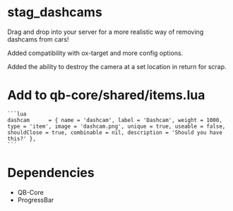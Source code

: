 # stag_dashcams

Drag and drop into your server for a more realistic way of removing dashcams from cars!

Added compatibility with ox-target and more config options.

Added the ability to destroy the camera at a set location in return for scrap.

# Add to qb-core/shared/items.lua

    ```lua
    dashcam      = { name = 'dashcam', label = 'Dashcam', weight = 1000, type = 'item', image = 'dashcam.png', unique = true, useable = false, shouldClose = true, combinable = nil, description = 'Should you have this?' },
    ```

# Dependencies

- QB-Core
- ProgressBar
